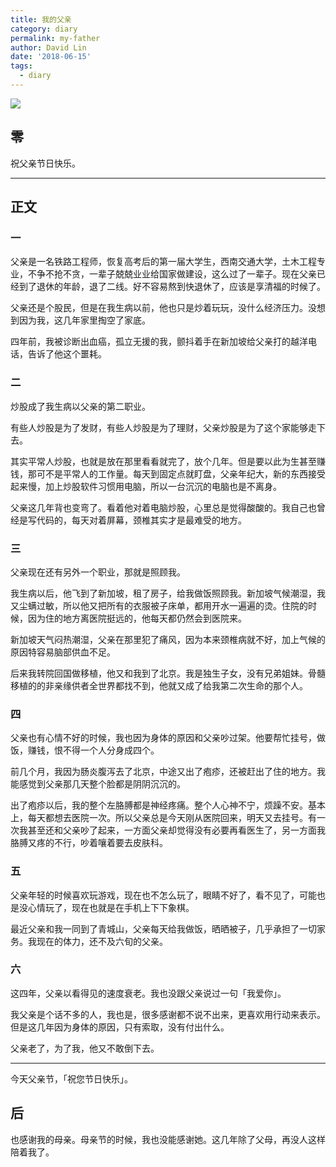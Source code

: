 ```yaml
---
title: 我的父亲
category: diary
permalink: my-father
author: David Lin
date: '2018-06-15'
tags: 
  - diary
---
```


![](/images/wp_weixin_public/家严六十忽以及.jpg)

## 零

祝父亲节日快乐。

---

## 正文


### 一

父亲是一名铁路工程师，恢复高考后的第一届大学生，西南交通大学，土木工程专业，不争不抢不贪，一辈子兢兢业业给国家做建设，这么过了一辈子。现在父亲已经到了退休的年龄，退了二线。好不容易熬到快退休了，应该是享清福的时候了。

父亲还是个股民，但是在我生病以前，他也只是炒着玩玩，没什么经济压力。没想到因为我，这几年家里掏空了家底。

四年前，我被诊断出血癌，孤立无援的我，颤抖着手在新加坡给父亲打的越洋电话，告诉了他这个噩耗。

### 二

炒股成了我生病以父亲的第二职业。

有些人炒股是为了发财，有些人炒股是为了理财，父亲炒股是为了这个家能够走下去。

其实平常人炒股，也就是放在那里看看就完了，放个几年。但是要以此为生甚至赚钱，那可不是平常人的工作量。每天到固定点就盯盘，父亲年纪大，新的东西接受起来慢，加上炒股软件习惯用电脑，所以一台沉沉的电脑也是不离身。

父亲这几年背也变弯了。看着他对着电脑炒股，心里总是觉得酸酸的。我自己也曾经是写代码的，每天对着屏幕，颈椎其实才是最难受的地方。

### 三

父亲现在还有另外一个职业，那就是照顾我。

我生病以后，他飞到了新加坡，租了房子，给我做饭照顾我。新加坡气候潮湿，我又尘螨过敏，所以他又把所有的衣服被子床单，都用开水一遍遍的烫。住院的时候，因为住的地方离医院挺远的，他每天都仍然会到医院来。

新加坡天气闷热潮湿，父亲在那里犯了痛风，因为本来颈椎病就不好，加上气候的原因特容易脑部供血不足。

后来我转院回国做移植，他又和我到了北京。我是独生子女，没有兄弟姐妹。骨髓移植的的非亲缘供者全世界都找不到，他就又成了给我第二次生命的那个人。

### 四

父亲也有心情不好的时候，我也因为身体的原因和父亲吵过架。他要帮忙挂号，做饭，赚钱，恨不得一个人分身成四个。

前几个月，我因为肠炎腹泻去了北京，中途又出了疱疹，还被赶出了住的地方。我能感觉到父亲那几天整个脸都是阴阴沉沉的。

出了疱疹以后，我的整个左胳膊都是神经疼痛。整个人心神不宁，烦躁不安。基本上，每天都想去医院一次。所以父亲总是今天刚从医院回来，明天又去挂号。有一次我甚至还和父亲吵了起来，一方面父亲却觉得没有必要再看医生了，另一方面我胳膊又疼的不行，吵着嚷着要去皮肤科。

### 五

父亲年轻的时候喜欢玩游戏，现在也不怎么玩了，眼睛不好了，看不见了，可能也是没心情玩了，现在也就是在手机上下下象棋。

最近父亲和我一同到了青城山，父亲每天给我做饭，晒晒被子，几乎承担了一切家务。我现在的体力，还不及六旬的父亲。

### 六

这四年，父亲以看得见的速度衰老。我也没跟父亲说过一句「我爱你」。

我父亲是个话不多的人，我也是，很多感谢都不说不出来，更喜欢用行动来表示。但是这几年因为身体的原因，只有索取，没有付出什么。

父亲老了，为了我，他又不敢倒下去。

---

今天父亲节，「祝您节日快乐」。

## 后

也感谢我的母亲。母亲节的时候，我也没能感谢她。这几年除了父母，再没人这样陪着我了。

